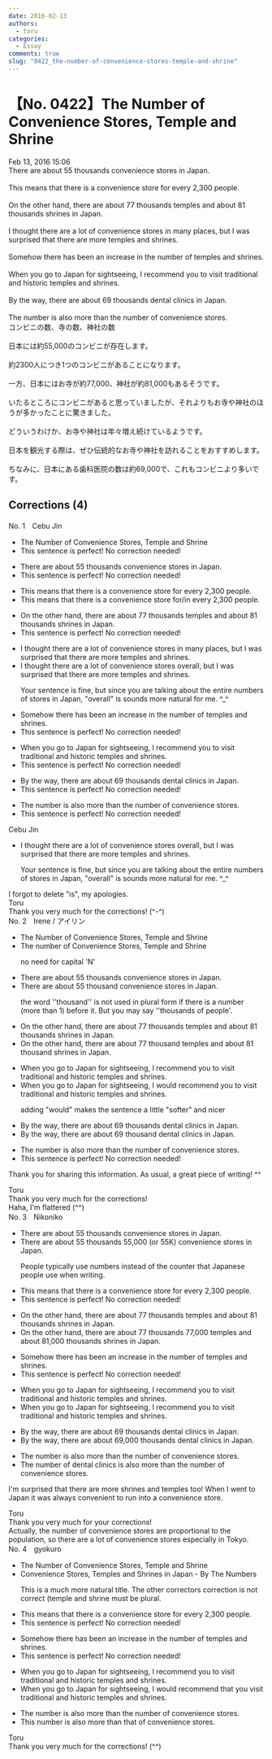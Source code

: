 ```yaml
---
date: 2016-02-13
authors:
  - toru
categories:
  - Essay
comments: true
slug: "0422_the-number-of-convenience-stores-temple-and-shrine"
---
```


# 【No. 0422】The Number of Convenience Stores, Temple and Shrine
<div class="date">Feb 13, 2016 15:06</div>
<div id="post"><div id="body_show_ori">
There are about 55 thousands convenience stores in Japan.<br/><br/>This means that there is a convenience store for every 2,300 people.<br/><br/>On the other hand, there are about 77 thousands temples and about 81 thousands shrines in Japan.<br/><br/>I thought there are a lot of convenience stores in many places, but I was surprised that there are more temples and shrines.<br/><br/>Somehow there has been an increase in the number of temples and shrines.<br/><br/>When you go to Japan for sightseeing, I recommend you to visit traditional and historic temples and shrines.<br/><br/>By the way, there are about 69 thousands dental clinics in Japan.<br/><br/>The number is also more than the number of convenience stores.
</div></div>

<!-- more -->

<div id="post_ja"><div id="body_show_mo">
コンビニの数、寺の数、神社の数<br/><br/>日本には約55,000のコンビニが存在します。<br/><br/>約2300人につき1つのコンビニがあることになります。<br/><br/>一方、日本にはお寺が約77,000、神社が約81,000もあるそうです。<br/><br/>いたるところにコンビニがあると思っていましたが、それよりもお寺や神社のほうが多かったことに驚きました。<br/><br/>どういうわけか、お寺や神社は年々増え続けているようです。<br/><br/>日本を観光する際は、ぜひ伝統的なお寺や神社を訪れることをおすすめします。<br/><br/>ちなみに、日本にある歯科医院の数は約69,000で、これもコンビニより多いです。
</div></div>

## Corrections (4)
<div id="block"><div class="first_name"> No. 1　<span class="just_name">Cebu Jin</span></div><div id="block2">
<ul class="correction_field">
<li class="incorrect">The Number of Convenience Stores, Temple and Shrine</li>
<li class="corrected perfect">This sentence is perfect! No correction needed!</li>
</ul>
<ul class="correction_field">
<li class="incorrect">There are about 55 thousands convenience stores in Japan.</li>
<li class="corrected perfect">This sentence is perfect! No correction needed!</li>
</ul>
<ul class="correction_field">
<li class="incorrect">This means that there is a convenience store for every 2,300 people.</li>
<li class="corrected correct">
This means that there is a convenience store <span class="f_blue">for/in</span> every 2,300 people.
</li>
</ul>
<ul class="correction_field">
<li class="incorrect">On the other hand, there are about 77 thousands temples and about 81 thousands shrines in Japan.</li>
<li class="corrected perfect">This sentence is perfect! No correction needed!</li>
</ul>
<ul class="correction_field">
<li class="incorrect">I thought there are a lot of convenience stores in many places, but I was surprised that there are more temples and shrines.</li>
<li class="corrected correct">
I thought there are a lot of convenience stores <span class="f_red">overall</span>, but I was surprised that there are more temples and shrines.
<p class="correction_comment">Your sentence is fine, but since you are talking about the entire numbers of stores in Japan, "overall" is sounds more natural for me. ^_^</p>
</li>
</ul>
<ul class="correction_field">
<li class="incorrect">Somehow there has been an increase in the number of temples and shrines.</li>
<li class="corrected perfect">This sentence is perfect! No correction needed!</li>
</ul>
<ul class="correction_field">
<li class="incorrect">When you go to Japan for sightseeing, I recommend you to visit traditional and historic temples and shrines.</li>
<li class="corrected perfect">This sentence is perfect! No correction needed!</li>
</ul>
<ul class="correction_field">
<li class="incorrect">By the way, there are about 69 thousands dental clinics in Japan.</li>
<li class="corrected perfect">This sentence is perfect! No correction needed!</li>
</ul>
<ul class="correction_field">
<li class="incorrect">The number is also more than the number of convenience stores.</li>
<li class="corrected perfect">This sentence is perfect! No correction needed!</li>
</ul>
</div><div class="name"><span class="just_name">Cebu Jin</span><br><div class="quote_field"><ul class="correction_field">
<li class="corrected correct">
I thought there are a lot of convenience stores <span class="f_red">overall</span>, but I was surprised that there are more temples and shrines.
<p class="correction_comment">
Your sentence is fine, but since you are talking about the entire numbers of stores in Japan, "overall" is sounds more natural for me. ^_^
</p>
</li>
</ul></div>
I forgot to delete "is", my apologies.
</div>
<div class="name"><span class="just_name">Toru</span><br>
Thank you very much for the corrections! (^-^)
</div>
</div>
<div id="block"><div class="first_name"> No. 2　<span class="just_name">Irene / アイリン</span></div><div id="block2">
<ul class="correction_field">
<li class="incorrect">The Number of Convenience Stores, Temple and Shrine</li>
<li class="corrected correct">
The <span class="f_red">number</span> of Convenience Stores, Temple and Shrine
<p class="correction_comment">no need for capital 'N'</p>
</li>
</ul>
<ul class="correction_field">
<li class="incorrect">There are about 55 thousands convenience stores in Japan.</li>
<li class="corrected correct">
There are about 55 <span class="f_red">thousand</span> convenience stores in Japan.
<p class="correction_comment">the word ''thousand'' is not used in plural form if there is a number (more than 1) before it. But you may say ''thousands of people'.</p>
</li>
</ul>
<ul class="correction_field">
<li class="incorrect">On the other hand, there are about 77 thousands temples and about 81 thousands shrines in Japan.</li>
<li class="corrected correct">
On the other hand, there are about 77 <span class="f_red">thousand</span> temples and about 81 <span class="f_red">thousand</span> shrines in Japan.
</li>
</ul>
<ul class="correction_field">
<li class="incorrect">When you go to Japan for sightseeing, I recommend you to visit traditional and historic temples and shrines.</li>
<li class="corrected correct">
When you go to Japan for sightseeing, I <span class="f_blue">would </span>recommend you to visit traditional and historic temples and shrines.
<p class="correction_comment">adding "would" makes the sentence a little "softer" and nicer</p>
</li>
</ul>
<ul class="correction_field">
<li class="incorrect">By the way, there are about 69 thousands dental clinics in Japan.</li>
<li class="corrected correct">
By the way, there are about 69 <span class="f_red">thousand</span> dental clinics in Japan.
</li>
</ul>
<ul class="correction_field">
<li class="incorrect">The number is also more than the number of convenience stores.</li>
<li class="corrected perfect">This sentence is perfect! No correction needed!</li>
</ul>
<p class="comment_small">
 Thank you for sharing this information. As usual, a great piece of writing! ^^
</p>

</div><div class="name"><span class="just_name">Toru</span><br>
Thank you very much for the corrections!<br/>Haha, I'm flattered (^^)
</div>
</div>
<div id="block"><div class="first_name"> No. 3　<span class="just_name">Nikoniko</span></div><div id="block2">
<ul class="correction_field">
<li class="incorrect">There are about 55 thousands convenience stores in Japan.</li>
<li class="corrected correct">
There are about <span class="sline">55 thousands</span> 55,000 (or 55K) convenience stores in Japan.
<p class="correction_comment">People typically use numbers instead of the counter that Japanese people use when writing.</p>
</li>
</ul>
<ul class="correction_field">
<li class="incorrect">This means that there is a convenience store for every 2,300 people.</li>
<li class="corrected perfect">This sentence is perfect! No correction needed!</li>
</ul>
<ul class="correction_field">
<li class="incorrect">On the other hand, there are about 77 thousands temples and about 81 thousands shrines in Japan.</li>
<li class="corrected correct">
On the other hand, there are about <span class="sline">77 thousands</span> 77,000 temples and about 81,000 <span class="sline">thousands</span> shrines in Japan.
</li>
</ul>
<ul class="correction_field">
<li class="incorrect">Somehow there has been an increase in the number of temples and shrines.</li>
<li class="corrected perfect">This sentence is perfect! No correction needed!</li>
</ul>
<ul class="correction_field">
<li class="incorrect">When you go to Japan for sightseeing, I recommend you to visit traditional and historic temples and shrines.</li>
<li class="corrected correct">
When you go to Japan for sightseeing, I recommend you <span class="sline">to</span> visit traditional and historic temples and shrines.
</li>
</ul>
<ul class="correction_field">
<li class="incorrect">By the way, there are about 69 thousands dental clinics in Japan.</li>
<li class="corrected correct">
By the way, there are about 69,000 <span class="sline">thousands </span>dental clinics in Japan.
</li>
</ul>
<ul class="correction_field">
<li class="incorrect">The number is also more than the number of convenience stores.</li>
<li class="corrected correct">
The number <span class="f_blue">of dental clinics</span> is also more than the number of convenience stores.
</li>
</ul>
<p class="comment_small">
 I'm surprised that there are more shrines and temples too!  When I went to Japan it was always convenient to run into a convenience store.
</p>

</div><div class="name"><span class="just_name">Toru</span><br>
Thank you very much for your corrections!<br/>Actually, the number of convenience stores are proportional to the population, so there are a lot of convenience stores especially in Tokyo.
</div>
</div>
<div id="block"><div class="first_name"> No. 4　<span class="just_name">gyokuro</span></div><div id="block2">
<ul class="correction_field">
<li class="incorrect">The Number of Convenience Stores, Temple and Shrine</li>
<li class="corrected correct">
Convenience Stores, Temples and Shrines in Japan - By The Numbers
<p class="correction_comment">This is a much more natural title. The other correctors correction is not correct (temple and shrine must be plural.</p>
</li>
</ul>
<ul class="correction_field">
<li class="incorrect">This means that there is a convenience store for every 2,300 people.</li>
<li class="corrected perfect">This sentence is perfect! No correction needed!</li>
</ul>
<ul class="correction_field">
<li class="incorrect">Somehow there has been an increase in the number of temples and shrines.</li>
<li class="corrected perfect">This sentence is perfect! No correction needed!</li>
</ul>
<ul class="correction_field">
<li class="incorrect">When you go to Japan for sightseeing, I recommend you to visit traditional and historic temples and shrines.</li>
<li class="corrected correct">
When you go to Japan for sightseeing, I <span class="f_blue">would </span>recommend <span class="f_blue">that</span> you visit traditional and historic temples and shrines.
</li>
</ul>
<ul class="correction_field">
<li class="incorrect">The number is also more than the number of convenience stores.</li>
<li class="corrected correct">
This number is also more than that of convenience stores.
</li>
</ul>
</div><div class="name"><span class="just_name">Toru</span><br>
Thank you very much for the corrections! (^^)
</div>
</div>
